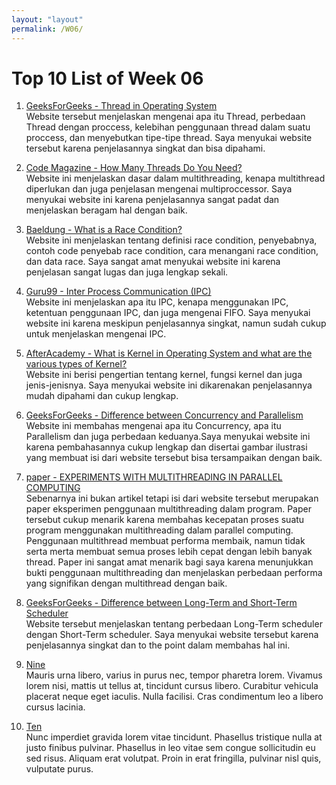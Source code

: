 ```yaml
---
layout: "layout"
permalink: /W06/
---
```


# Top 10 List of Week 06

1. [GeeksForGeeks - Thread in Operating System](https://www.geeksforgeeks.org/thread-in-operating-system/)<br>
Website tersebut menjelaskan mengenai apa itu Thread, perbedaan Thread dengan proccess, kelebihan penggunaan 
thread dalam suatu proccess, dan menyebutkan tipe-tipe thread. Saya menyukai website tersebut karena 
penjelasannya singkat dan bisa dipahami.

2. [Code Magazine - How Many Threads Do You Need?](https://www.codemag.com/Article/060033/How-Many-Threads-Do-You-Need)<br>
Website ini menjelaskan dasar dalam multithreading, kenapa multithread diperlukan dan juga penjelasan mengenai multiproccessor.
Saya menyukai website ini karena penjelasannya sangat padat dan menjelaskan beragam hal dengan baik.

3. [Baeldung - What is a Race Condition?](https://www.baeldung.com/cs/race-conditions)<br>
Website ini menjelaskan tentang definisi race condition, penyebabnya, contoh code penyebab race condition, cara menangani race
condition, dan data race. Saya sangat amat menyukai website ini karena penjelasan sangat lugas dan juga lengkap sekali.

4. [Guru99 - Inter Process Communication (IPC)](https://www.guru99.com/inter-process-communication-ipc.html)<br>
Website ini menjelaskan apa itu IPC, kenapa menggunakan IPC, ketentuan penggunaan IPC, dan juga mengenai FIFO. Saya menyukai
website ini karena meskipun penjelasannya singkat, namun sudah cukup untuk menjelaskan mengenai IPC.

5. [AfterAcademy - What is Kernel in Operating System and what are the various types of Kernel?](https://afteracademy.com/blog/what-is-kernel-in-operating-system-and-what-are-the-various-types-of-kernel)<br>
Website ini berisi pengertian tentang kernel, fungsi kernel dan juga jenis-jenisnya. Saya menyukai website ini dikarenakan
penjelasannya mudah dipahami dan cukup lengkap.

6. [GeeksForGeeks - Difference between Concurrency and Parallelism](https://www.geeksforgeeks.org/difference-between-concurrency-and-parallelism/)<br>
Website ini membahas mengenai apa itu Concurrency, apa itu Parallelism dan juga perbedaan keduanya.Saya menyukai website
ini karena pembahasannya cukup lengkap dan disertai gambar ilustrasi yang membuat isi dari website tersebut bisa tersampaikan dengan baik.

7. [paper - EXPERIMENTS WITH MULTITHREADING IN PARALLEL COMPUTING ](https://citeseerx.ist.psu.edu/viewdoc/download?doi=10.1.1.127.7775&rep=rep1&type=pdf)<br>
Sebenarnya ini bukan artikel tetapi isi dari website tersebut merupakan paper eksperimen penggunaan multithreading dalam program.
Paper tersebut cukup menarik karena membahas kecepatan proses suatu program menggunakan multithreading dalam parallel computing.
Penggunaan multithread membuat performa membaik, namun tidak serta merta membuat semua proses lebih cepat dengan lebih banyak thread.
Paper ini sangat amat menarik bagi saya karena menunjukkan bukti penggunaan multithreading dan menjelaskan perbedaan performa yang 
signifikan dengan multithread dengan baik.

8. [GeeksForGeeks - Difference between Long-Term and Short-Term Scheduler](https://www.geeksforgeeks.org/difference-between-long-term-and-short-term-scheduler/)<br>
Website tersebut menjelaskan tentang perbedaan Long-Term scheduler dengan Short-Term scheduler. Saya menyukai website tersebut karena 
penjelasannya singkat dan to the point dalam membahas hal ini.

9. [Nine](https://en.wikipedia.org/wiki/9)<br>
Mauris urna libero, varius in purus nec, tempor pharetra lorem.
Vivamus lorem nisi, mattis ut tellus at, tincidunt cursus libero.
Curabitur vehicula placerat neque eget iaculis.
Nulla facilisi.
Cras condimentum leo a libero cursus lacinia.

10. [Ten](https://en.wikipedia.org/wiki/10)<br>
Nunc imperdiet gravida lorem vitae tincidunt. 
Phasellus tristique nulla at justo finibus pulvinar.
Phasellus in leo vitae sem congue sollicitudin eu sed risus.
Aliquam erat volutpat.
Proin in erat fringilla, pulvinar nisl quis, vulputate purus.

